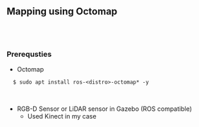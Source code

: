 ## Mapping using Octomap

<br>
<br>

### Prerequsties 
+ Octomap
~~~shell
  $ sudo apt install ros-<distro>-octomap* -y
~~~

<br>

+ RGB-D Sensor or LiDAR sensor in Gazebo (ROS compatible)
  + Used Kinect in my case
